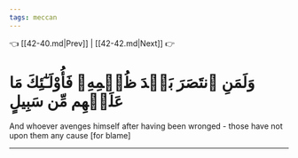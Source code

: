```yaml
---
tags: meccan
---
```


👈 [[42-40.md|Prev]] | [[42-42.md|Next]] 👉

# وَلَمَنِ ٱنتَصَرَ بَعۡدَ ظُلۡمِهِۦ فَأُوْلَـٰٓئِكَ مَا عَلَيۡهِم مِّن سَبِيلٍ

And whoever avenges himself after having been wronged - those have not upon them any cause [for blame]

---

